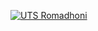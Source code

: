 [![UTS Romadhoni](https://res.cloudinary.com/marcomontalbano/image/upload/v1637599850/video_to_markdown/images/youtube--yV39I0Eimkc-c05b58ac6eb4c4700831b2b3070cd403.jpg)](https://youtu.be/yV39I0Eimkc "UTS Romadhoni")